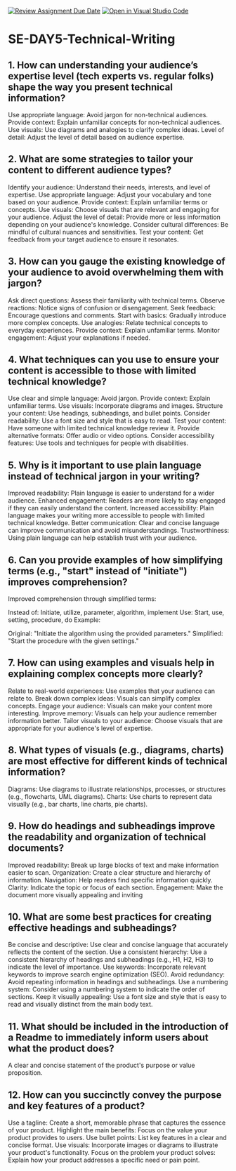 [![Review Assignment Due Date](https://classroom.github.com/assets/deadline-readme-button-22041afd0340ce965d47ae6ef1cefeee28c7c493a6346c4f15d667ab976d596c.svg)](https://classroom.github.com/a/zsAR-pyY)
[![Open in Visual Studio Code](https://classroom.github.com/assets/open-in-vscode-2e0aaae1b6195c2367325f4f02e2d04e9abb55f0b24a779b69b11b9e10269abc.svg)](https://classroom.github.com/online_ide?assignment_repo_id=15687151&assignment_repo_type=AssignmentRepo)
# SE-DAY5-Technical-Writing
## 1. How can understanding your audience’s expertise level (tech experts vs. regular folks) shape the way you present technical information?
Use appropriate language: Avoid jargon for non-technical audiences.
Provide context: Explain unfamiliar concepts for non-technical audiences.
Use visuals: Use diagrams and analogies to clarify complex ideas.
Level of detail: Adjust the level of detail based on audience expertise.


## 2. What are some strategies to tailor your content to different audience types?
Identify your audience: Understand their needs, interests, and level of expertise.
Use appropriate language: Adjust your vocabulary and tone based on your audience.
Provide context: Explain unfamiliar terms or concepts.
Use visuals: Choose visuals that are relevant and engaging for your audience.
Adjust the level of detail: Provide more or less information depending on your audience's knowledge.
Consider cultural differences: Be mindful of cultural nuances and sensitivities.
Test your content: Get feedback from your target audience to ensure it resonates.


## 3. How can you gauge the existing knowledge of your audience to avoid overwhelming them with jargon?
Ask direct questions: Assess their familiarity with technical terms.
Observe reactions: Notice signs of confusion or disengagement.
Seek feedback: Encourage questions and comments.
Start with basics: Gradually introduce more complex concepts.
Use analogies: Relate technical concepts to everyday experiences.
Provide context: Explain unfamiliar terms.
Monitor engagement: Adjust your explanations if needed.



## 4. What techniques can you use to ensure your content is accessible to those with limited technical knowledge?
Use clear and simple language: Avoid jargon.
Provide context: Explain unfamiliar terms.
Use visuals: Incorporate diagrams and images.
Structure your content: Use headings, subheadings, and bullet points.
Consider readability: Use a font size and style that is easy to read.
Test your content: Have someone with limited technical knowledge review it.
Provide alternative formats: Offer audio or video options.
Consider accessibility features: Use tools and techniques for people with disabilities.


## 5. Why is it important to use plain language instead of technical jargon in your writing?
Improved readability: Plain language is easier to understand for a wider audience.
Enhanced engagement: Readers are more likely to stay engaged if they can easily understand the content.
Increased accessibility: Plain language makes your writing more accessible to people with limited technical knowledge.
Better communication: Clear and concise language can improve communication and avoid misunderstandings.
Trustworthiness: Using plain language can help establish trust with your audience.
## 6. Can you provide examples of how simplifying terms (e.g., "start" instead of "initiate") improves comprehension?
Improved comprehension through simplified terms:

Instead of: Initiate, utilize, parameter, algorithm, implement
Use: Start, use, setting, procedure, do
Example:

Original: "Initiate the algorithm using the provided parameters."
Simplified: "Start the procedure with the given settings."


## 7. How can using examples and visuals help in explaining complex concepts more clearly?
Relate to real-world experiences: Use examples that your audience can relate to.
Break down complex ideas: Visuals can simplify complex concepts.
Engage your audience: Visuals can make your content more interesting.
Improve memory: Visuals can help your audience remember information better.
Tailor visuals to your audience: Choose visuals that are appropriate for your audience's level of expertise.

## 8. What types of visuals (e.g., diagrams, charts) are most effective for different kinds of technical information?
Diagrams: Use diagrams to illustrate relationships, processes, or structures (e.g., flowcharts, UML diagrams).
Charts: Use charts to represent data visually (e.g., bar charts, line charts, pie charts).

## 9. How do headings and subheadings improve the readability and organization of technical documents?
Improved readability: Break up large blocks of text and make information easier to scan.
Organization: Create a clear structure and hierarchy of information.
Navigation: Help readers find specific information quickly.
Clarity: Indicate the topic or focus of each section.
Engagement: Make the document more visually appealing and inviting

## 10. What are some best practices for creating effective headings and subheadings?
Be concise and descriptive: Use clear and concise language that accurately reflects the content of the section.
Use a consistent hierarchy: Use a consistent hierarchy of headings and subheadings (e.g., H1, H2, H3) to indicate the level of importance.
Use keywords: Incorporate relevant keywords to improve search engine optimization (SEO).
Avoid redundancy: Avoid repeating information in headings and subheadings.
Use a numbering system: Consider using a numbering system to indicate the order of sections.
Keep it visually appealing: Use a font size and style that is easy to read and visually distinct from the main body text.

## 11. What should be included in the introduction of a Readme to immediately inform users about what the product does?
A clear and concise statement of the product's purpose or value proposition.

## 12. How can you succinctly convey the purpose and key features of a product?
Use a tagline: Create a short, memorable phrase that captures the essence of your product.
Highlight the main benefits: Focus on the value your product provides to users.
Use bullet points: List key features in a clear and concise format.
Use visuals: Incorporate images or diagrams to illustrate your product's functionality.
Focus on the problem your product solves: Explain how your product addresses a specific need or pain point.
